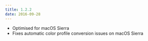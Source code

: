 ```yaml
---
title: 1.2.2
date: 2016-09-28
---
```


- Optimised for macOS Sierra
- Fixes automatic color profile conversion issues on macOS Sierra
